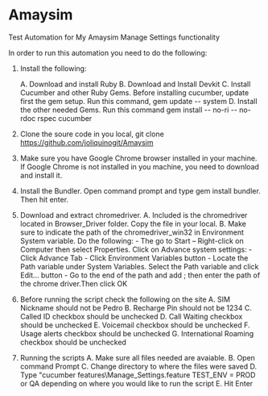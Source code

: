 # Amaysim
Test Automation for My Amaysim Manage Settings functionality


In order to run this automation you need to do the following:

1. Install the following:

	A. Download and install Ruby
	B. Download and Install Devkit
	C. Install Cucumber and other Ruby Gems. Before installing cucumber, update first the gem setup. Run this 	command, gem update -- system
	D. Install the other needed Gems. Run this command
	gem install -- no-ri -- no-rdoc rspec cucumber

2. Clone the soure code in you local, git clone https://github.com/joliquinogit/Amaysim


3. Make sure you have Google Chrome browser installed in your machine. If Google Chrome is not installed in you machine, you need to download and install it.



4. Install the Bundler. Open command prompt and type gem install bundler. Then hit enter.



5. Download and extract chromedriver.
	A. Included is the chromedriver located in Browser_Driver folder. Copy the file in your local.
	B. Make sure to indicate the path of the chromedriver_win32 in Environment System variable. Do the following:
		- The go to Start – Right-click on Computer then select Properties. Click on Advance system settings:
		- Click Advance Tab
		- Click Environment Variables button
		- Locate the Path variable under System Variables. Select the Path variable and click Edit… button
		- Go to the end of the path and add ; then enter the path of the chrome driver.Then click OK


6. Before running the script check the following on the site
	A. SIM Nickname should not be Pedro
	B. Recharge Pin should not be 1234
	C. Called ID checkbox should be unchecked
	D. Call Waiting checkbox should be unchecked
	E. Voicemail checkbox should be unchecked
	F. Usage alerts checkbox should be unchecked
	G. International Roaming checkbox should be unchecked



7. Running the scripts
	A. Make sure all files needed are avaiable.
	B. Open command Prompt
	C. Change directory to where the files were saved
	D. Type "cucumber features\Manage_Settings.feature TEST_ENV = PROD or QA depending on where you would like to run the script
	E. Hit Enter



	